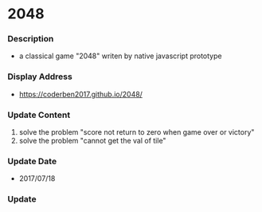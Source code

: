 # 2048

### Description
- a classical game "2048" writen by native javascript prototype

### Display Address
- https://coderben2017.github.io/2048/

### Update Content
1. solve the problem "score not return to zero when game over or victory"
2. solve the problem "cannot get the val of tile"

### Update Date
- 2017/07/18

### Update
